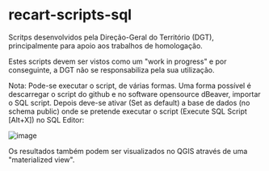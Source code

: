 # recart-scripts-sql
Scritps desenvolvidos pela Direção-Geral do Território (DGT), principalmente para apoio aos trabalhos de homologação.

Estes scripts devem ser vistos como um "work in progress" e por conseguinte, a DGT não se responsabiliza pela sua utilização.

Nota: Pode-se executar o script, de várias formas. Uma forma possível é descarregar o script do github e no software opensource dBeaver, importar o SQL script. Depois deve-se ativar (Set as default) a base de dados (no schema public) onde se pretende executar o script (Execute SQL Script [Alt+X]) no SQL Editor:

![image](https://user-images.githubusercontent.com/46351849/168315052-7563be74-890d-4856-9050-c6945cace556.png)

Os resultados também podem ser visualizados no QGIS através de uma "materialized view".
